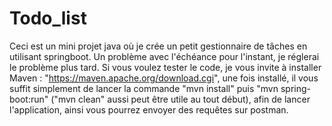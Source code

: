 # Todo_list

Ceci est un mini projet java où je crée un petit gestionnaire de tâches en utilisant springboot.
Un problème avec l'échéance pour l'instant, je réglerai le problème plus tard.
Si vous voulez tester le code, je vous invite à installer Maven : "https://maven.apache.org/download.cgi", une fois installé, il vous suffit simplement de lancer la commande "mvn install" puis "mvn spring-boot:run" ("mvn clean" aussi peut être utile au tout début), afin de lancer l'application, ainsi vous pourrez envoyer des requêtes sur postman.

